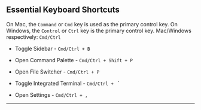 ## Essential Keyboard Shortcuts

On Mac, the `Command` or `Cmd` key is used as the primary control key. On Windows, the `Control` or `Ctrl` key is the primary control key. Mac/Windows respectively: `Cmd/Ctrl`

- Toggle Sidebar - `Cmd/Ctrl + B`

- Open Command Palette - `Cmd/Ctrl + Shift + P`

- Open File Switcher - `Cmd/Ctrl + P`

- Toggle Integrated Terminal - `Cmd/Ctrl + ` `

- Open Settings - `Cmd/Ctrl + ,`

---
